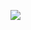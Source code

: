 <a href="link" target="_blank"><img src="https://img.shields.io/badge/singu1ari7y-E4405F?style=for-the-badge&logo=Instaram&logoColor=000000"/></a>
